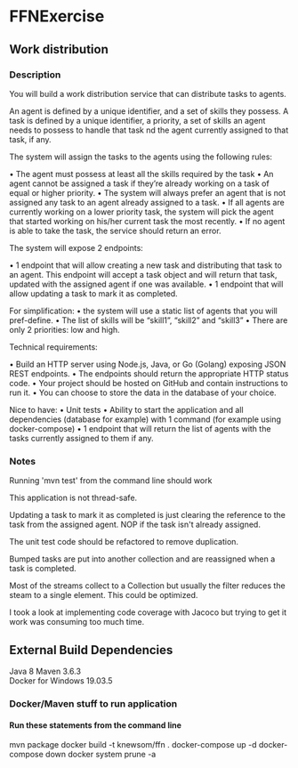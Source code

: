 # FFNExercise
## Work distribution

### Description

You will build a work distribution service that can distribute tasks to agents.

An agent is defined by a unique identifier, and a set of skills they possess.
A task is defined by a unique identifier, a priority, a set of skills an agent needs to possess to handle that task 
nd the agent currently assigned to that task, if any.

The system will assign the tasks to the agents using the following rules:

•	The agent must possess at least all the skills required by the task
•	An agent cannot be assigned a task if they’re already working on a task of equal or higher priority.
•	The system will always prefer an agent that is not assigned any task to an agent already assigned to a task.
•	If all agents are currently working on a lower priority task, the system will pick the agent that started 
working on his/her current task the most recently.
•	If no agent is able to take the task, the service should return an error.

The system will expose 2 endpoints:

•	1 endpoint that will allow creating a new task and distributing that task to an agent. 
This endpoint will accept a task object and will return that task, updated with the 
assigned agent if one was available.
•	1 endpoint that will allow updating a task to mark it as completed.

For simplification:
•	the system will use a static list of agents that you will pref-define. 
•	The list of skills will be “skill1”, “skill2” and “skill3”
•	There are only 2 priorities: low and high.

Technical requirements:

•	Build an HTTP server using Node.js, Java, or Go (Golang) exposing JSON REST endpoints.
•	The endpoints should return the appropriate HTTP status code.
•	Your project should be hosted on GitHub and contain instructions to run it.
•	You can choose to store the data in the database of your choice.

Nice to have:
•	Unit tests
•	Ability to start the application and all dependencies (database for example) with 1 command 
(for example using docker-compose)
•	1 endpoint that will return the list of agents with the tasks currently assigned to them if any.

### Notes
Running 'mvn test' from the command line should work

This application is not thread-safe.

Updating a task to mark it as completed is just clearing the reference to the task from the assigned agent. NOP if the
task isn't already assigned. 

The unit test code should be refactored to remove duplication. 

Bumped tasks are put into another collection and are reassigned when a task is completed.

Most of the streams collect to a Collection but usually the filter reduces the steam to a single element. 
This could be optimized.

I took a look at implementing code coverage with Jacoco but trying to get it work was consuming too much time.

## External Build Dependencies
Java 8
Maven 3.6.3  
Docker for Windows 19.03.5

### Docker/Maven stuff to run application
#### Run these statements from the command line
mvn package
docker build -t knewsom/ffn .
<run any tests>
docker-compose up -d
docker-compose down
docker system prune -a



